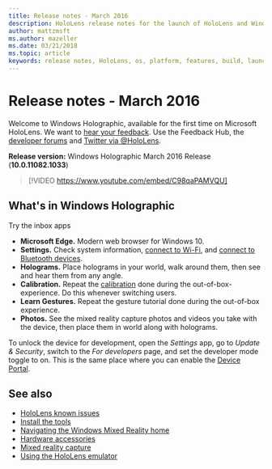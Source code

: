 ```yaml
---
title: Release notes - March 2016
description: HoloLens release notes for the launch of HoloLens and Windows Holographic.
author: mattzmsft
ms.author: mazeller
ms.date: 03/21/2018
ms.topic: article
keywords: release notes, HoloLens, os, platform, features, build, launch
---
```




# Release notes - March 2016

Welcome to Windows Holographic, available for the first time on Microsoft HoloLens. We want to [hear your feedback](./enthusiast-guide/give-us-feedback.md). Use the Feedback Hub, the [developer forums](https://forums.hololens.com) and [Twitter via @HoloLens](https://twitter.com/hololens).

**Release version:** Windows Holographic March 2016 Release (**10.0.11082.1033**)

>[!VIDEO https://www.youtube.com/embed/C98qaPAMVQU]

## What's in Windows Holographic

Try the inbox apps
* **Microsoft Edge.** Modern web browser for Windows 10.
* **Settings.** Check system information, [connect to Wi-Fi](./enthusiast-guide/connecting-to-wi-fi-on-hololens.md), and [connect to Bluetooth devices](./enthusiast-guide/discover/hardware-accessories.md).
* **Holograms.** Place holograms in your world, walk around them, then see and hear them from any angle.
* **Calibration.** Repeat the [calibration](./enthusiast-guide/calibration.md) done during the out-of-box-experience. Do this whenever switching users.
* **Learn Gestures.** Repeat the gesture tutorial done during the out-of-box experience.
* **Photos.** See the mixed reality capture photos and videos you take with the device, then place them in world along with holograms.

To unlock the device for development, open the *Settings* app, go to *Update & Security*, switch to the *For developers* page, and set the developer mode toggle to on. This is the same place where you can enable the [Device Portal](./enthusiast-guide/develop/platform-capabilities-and-apis/using-the-windows-device-portal.md).

## See also
* [HoloLens known issues](./enthusiast-guide/hololens-known-issues.md)
* [Install the tools](./enthusiast-guide/develop/install-the-tools.md)
* [Navigating the Windows Mixed Reality home](./enthusiast-guide/discover/navigating-the-windows-mixed-reality-home.md)
* [Hardware accessories](./enthusiast-guide/discover/hardware-accessories.md)
* [Mixed reality capture](./enthusiast-guide/mixed-reality-capture.md)
* [Using the HoloLens emulator](./enthusiast-guide/develop/platform-capabilities-and-apis/using-the-hololens-emulator.md)
